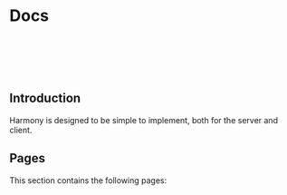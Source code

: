 # Docs

<br><br><br><br>

## Introduction

Harmony is designed to be simple to implement, both for the server and client.

## Pages

This section contains the following pages:
